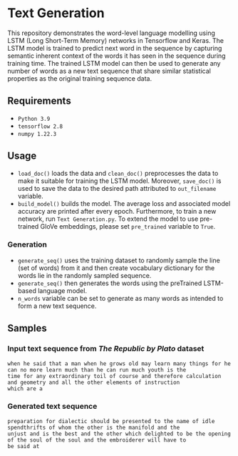 # Text Generation
This repository demonstrates the word-level language modelling using LSTM (Long Short-Term Memory) networks in Tensorflow and Keras. The LSTM model is trained to predict next word in the sequence by capturing semantic inherent context of the words it has seen in the sequence during training time. The trained LSTM model can then be used to generate any number of words as a new text sequence that share similar statistical properties as the original training sequence data.
## Requirements
- `Python 3.9`
- `tensorflow 2.8`
- `numpy 1.22.3`
## Usage
- `load_doc()` loads the data and `clean_doc()` preprocesses the data to make it suitable for training the LSTM model. Moreover, `save_doc()` is used to save the data to the desired path attributed to `out_filename` variable.
- `build_model()` builds the model.
The average loss and associated model accuracy are printed after every epoch. Furthermore, to train a new network, run `Text Generation.py`. To extend the model to use pre-trained GloVe embeddings, please set `pre_trained` variable to `True`.
### Generation
- `generate_seq()` uses the training dataset to randomly sample the line (set of words) from it and then create vocabulary dictionary for the words lie in the randomly sampled sequence.
- `generate_seq()` then generates the words using the preTrained LSTM-based language model.
- `n_words` variable can be set to generate as many words as intended to form a new text sequence.
## Samples
### Input text sequence from *The Republic by Plato* dataset
```
when he said that a man when he grows old may learn many things for he can no more learn much than he can run much youth is the 
time for any extraordinary toil of course and therefore calculation and geometry and all the other elements of instruction 
which are a
```
### Generated text sequence
```
preparation for dialectic should be presented to the name of idle spendthrifts of whom the other is the manifold and the 
unjust and is the best and the other which delighted to be the opening of the soul of the soul and the embroiderer will have to 
be said at
```
